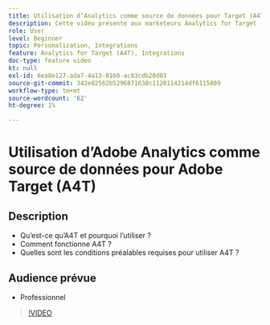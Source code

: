 ```yaml
---
title: Utilisation d’Analytics comme source de données pour Target (A4T)
description: Cette vidéo présente aux marketeurs Analytics for Target (A4T).
role: User
level: Beginner
topic: Personalization, Integrations
feature: Analytics for Target (A4T), Integrations
doc-type: feature video
kt: null
exl-id: 6ea8e127-ada7-4a13-8160-ac83cdb20d03
source-git-commit: 342e02562b5296871638c1120114214df6115809
workflow-type: tm+mt
source-wordcount: '62'
ht-degree: 1%

---
```


# Utilisation d’Adobe Analytics comme source de données pour Adobe Target (A4T)

## Description

* Qu’est-ce qu’A4T et pourquoi l’utiliser ?
* Comment fonctionne A4T ?
* Quelles sont les conditions préalables requises pour utiliser A4T ?

## Audience prévue

* Professionnel

>[!VIDEO](https://video.tv.adobe.com/v/17384/?quality=12)
